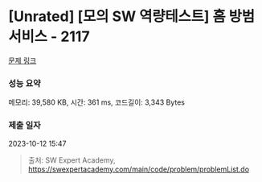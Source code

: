 # [Unrated] [모의 SW 역량테스트] 홈 방범 서비스 - 2117 

[문제 링크](https://swexpertacademy.com/main/code/problem/problemDetail.do?contestProbId=AV5V61LqAf8DFAWu) 

### 성능 요약

메모리: 39,580 KB, 시간: 361 ms, 코드길이: 3,343 Bytes

### 제출 일자

2023-10-12 15:47



> 출처: SW Expert Academy, https://swexpertacademy.com/main/code/problem/problemList.do